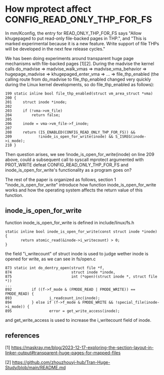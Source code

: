 # How mprotect affect CONFIG_READ_ONLY_THP_FOR_FS

In mm/Kconfig, the entry for READ_ONLY_THP_FOR_FS says "Allow khugepaged to put read-only file-backed pages in THP.",
and "This is marked experimental because it is a new feature. Write support of file THPs will be developed in the next
few release cycles."

We has been doing experiments around transparent huge page mechanisms with file-backed pages [1][2]. During the madvise
the kernel calls do_madvise => madvise_walk_vmas => madvise_vma_behavior => hugepage_madvise => khugepaged_enter_vma => 
... => file_thp_enabled (the calling route from do_madvise to file_thp_enabled changed very quickly during the Linux kernel
developments, so do file_thp_enabled as follows):
```
199	static inline bool file_thp_enabled(struct vm_area_struct *vma)
200	{
201		struct inode *inode;
202	
203		if (!vma->vm_file)
204			return false;
205	
206		inode = vma->vm_file->f_inode;
207	
208		return (IS_ENABLED(CONFIG_READ_ONLY_THP_FOR_FS)) &&
209		       !inode_is_open_for_write(inode) && S_ISREG(inode->i_mode);
210	}

```

Then question arises, we see !inode_is_open_for_write(inode) on line 209 above, could a subsequent call to syscall mprotect argumented with PROT_WRITE defeat CONFIG_READ_ONLY_THP_FOR_FS and inode_is_open_for_write's functionality as a program goes on?

The rest of the paper is organized as follows, section 1 "inode_is_open_for_write" introduce how function inode_is_open_for_write works and how the operating system affects the return value of this function.

## inode_is_open_for_write
function inode_is_open_for_write is defined in include/linux/fs.h
```
static inline bool inode_is_open_for_write(const struct inode *inode)
{
       return atomic_read(&inode->i_writecount) > 0;
}
```
the field "i_writecount" of struct inode is used to judge wether inode is opened for write, as we can see in fs/open.c
```
873 static int do_dentry_open(struct file *f,
874                           struct inode *inode,
875                           int (*open)(struct inode *, struct file *))
...
892         if ((f->f_mode & (FMODE_READ | FMODE_WRITE)) == FMODE_READ) {
893                 i_readcount_inc(inode);
894         } else if (f->f_mode & FMODE_WRITE && !special_file(inode->i_mode)) {
895                 error = get_write_access(inode);
```
and get_write_access is used to increase the i_writecount field of inode.

## references
[1] https://maskray.me/blog/2023-12-17-exploring-the-section-layout-in-linker-output#transparent-huge-pages-for-mapped-files

[2] https://github.com/zhouzhouyi-hub/Tran-Huge-Study/blob/main/README.md
